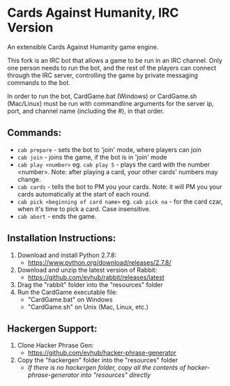Cards Against Humanity, IRC Version
======================

An extensible Cards Against Humanity game engine.

This fork is an IRC bot that allows a game to be run in an IRC channel.
Only one person needs to run the bot, and the rest of the players can
connect through the IRC server, controlling the game by private messaging
commands to the bot.

In order to run the bot, CardGame.bat (Windows) or CardGame.sh (Mac/Linux) must be run with commandline arguments
for the server ip, port, and channel name (including the #), in that order.

## Commands:
* `cab prepare` - sets the bot to 'join' mode, where players can join
* `cab join` - joins the game, if the bot is in 'join' mode
* `cab play <number>` eg. `cab play 5` - plays the card with the number &lt;number&gt;. Note: after playing a card, your other cards' numbers may change.
* `cab cards` - tells the bot to PM you your cards. Note: it will PM you your cards automatically at the start of each round.
* `cab pick <beginning of card name>` eg. `cab pick na` - for the card czar, when it's time to pick a card. Case insensitive.
* `cab abort` - ends the game.

## Installation Instructions:

1. Download and install Python 2.7.8:
	* https://www.python.org/download/releases/2.7.8/
2. Download and unzip the latest version of Rabbit:
	* https://github.com/evhub/rabbit/releases/latest
3. Drag the "rabbit" folder into the "resources" folder
4. Run the CardGame executable file:
	* "CardGame.bat" on Windows
	* "CardGame.sh" on Unix (Mac, Linux, etc.)

## Hackergen Support:

1. Clone Hacker Phrase Gen:
	* https://github.com/evhub/hacker-phrase-generator
2. Copy the "hackergen" folder into the "resources" folder
	* _If there is no hackergen folder, copy all the contents of hacker-phrase-generator into "resources" directly_
